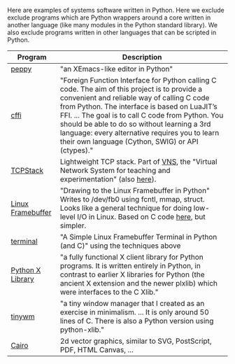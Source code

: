 
Here are examples of systems software written in Python.  Here we
exclude exclude programs which are Python wrappers around a core
written in another language (like many modules in the Python
standard library).  We also exclude programs written in other
languages that can be scripted in Python.

| Program | Description |
| ------- | ----------- |
| [peppy](http://peppy.flipturn.org/) | "an XEmacs-like editor in Python" |
| [cffi](http://cffi.readthedocs.org/en/latest/index.html) | "Foreign Function Interface for Python calling C code. The aim of this project is to provide a convenient and reliable way of calling C code from Python. The interface is based on LuaJIT’s FFI. ... The goal is to call C code from Python. You should be able to do so without learning a 3rd language: every alternative requires you to learn their own language (Cython, SWIG) or API (ctypes)." |
| [TCPStack](https://github.com/dound/vns/blob/master/TCPStack.py) | Lightweight TCP stack.  Part of [VNS](http://yuba.stanford.edu/vns/), the "Virtual Network System for teaching and experimentation" (also [here](http://yuba.stanford.edu/vns/files/pub/vns_sigcse.pdf)). |
| [Linux Framebuffer](http://blog.daum.net/nskystars/2626663) | "Drawing to the Linux Framebuffer in Python" Writes to /dev/fb0 using fcntl, mmap, struct.  Looks like a general technique for doing low-level I/O in Linux.  Based on C code [here](http://doc.qt.digia.com/3.0/emb-framebuffer-howto.html), but simpler. |
| [terminal](http://blog.daum.net/nskystars/2644517) | "A Simple Linux Framebuffer Terminal in Python (and C)" using the techniques above | 
| [Python X Library](http://python-xlib.sourceforge.net/) | "a fully functional X client library for Python programs. It is written entirely in Python, in contrast to earlier X libraries for Python (the ancient X extension and the newer plxlib) which were interfaces to the C Xlib." |
| [tinywm](http://incise.org/tinywm.html) | "a tiny window manager that I created as an exercise in minimalism. ... It is only around 50 lines of C. There is also a Python version using python-xlib." |
| [Cairo](http://www.tortall.net/mu/wiki/CairoTutorial) | 2d vector graphics, similar to SVG, PostScript, PDF, HTML Canvas, ... |
